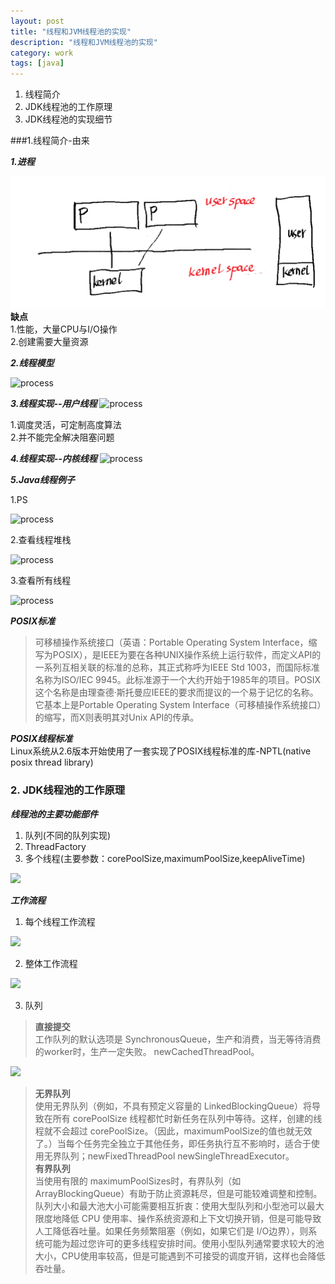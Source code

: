 ```yaml
---
layout: post
title: "线程和JVM线程池的实现"
description: "线程和JVM线程池的实现"
category: work
tags: [java]
---
```



1. 线程简介
2. JDK线程池的工作原理
3. JDK线程池的实现细节    

###1.线程简介-由来 

***1.进程***

![process](/assets/images/2015-5-13-thread/process_m.png)
****缺点****   
1.性能，大量CPU与I/O操作   
2.创建需要大量资源

***2.线程模型***

![process](http://www.codingdd.com/assets/images/2015-5-13-thread/user_thread_1.png)

***3.线程实现--用户线程***
![process](http://www.codingdd.com/assets/images/2015-5-13-thread/user_thread_3.png)

1.调度灵活，可定制高度算法   
2.并不能完全解决阻塞问题

***4.线程实现--内核线程***
![process](http://www.codingdd.com/assets/images/2015-5-13-thread/kernel_thread.png)

***5.Java线程例子***

1.PS

 ![process](http://www.codingdd.com/assets/images/2015-5-13-thread/ps.png)

2.查看线程堆栈

![process](http://www.codingdd.com/assets/images/2015-5-13-thread/jstack.png)

3.查看所有线程

![process](http://www.codingdd.com/assets/images/2015-5-13-thread/pself.png)

***POSIX标准***
> 可移植操作系统接口（英语：Portable Operating System Interface，缩写为POSIX），是IEEE为要在各种UNIX操作系统上运行软件，而定义API的一系列互相关联的标准的总称，其正式称呼为IEEE Std 1003，而国际标准名称为ISO/IEC 9945。此标准源于一个大约开始于1985年的项目。POSIX这个名称是由理查德·斯托曼应IEEE的要求而提议的一个易于记忆的名称。它基本上是Portable Operating System Interface（可移植操作系统接口）的缩写，而X则表明其对Unix API的传承。    

***POSIX线程标准***   
Linux系统从2.6版本开始使用了一套实现了POSIX线程标准的库-NPTL(native posix thread library)

### 2. JDK线程池的工作原理


***线程池的主要功能部件***

1. 队列(不同的队列实现)
2. ThreadFactory
3. 多个线程(主要参数：corePoolSize,maximumPoolSize,keepAliveTime)


![](http://www.codingdd.com/assets/images/2015-5-13-thread/threadpool.png)

***工作流程***

1. 每个线程工作流程

![](http://www.codingdd.com/assets/images/2015-5-13-thread/work.png)

2. 整体工作流程

![](http://www.codingdd.com/assets/images/2015-5-13-thread/poolwork.png)

3. 队列

>**直接提交**   
>工作队列的默认选项是 SynchronousQueue，生产和消费，当无等待消费的worker时，生产一定失败。 newCachedThreadPool。 

![](http://www.codingdd.com/assets/images/2015-5-13-thread/queue.png)  

>**无界队列**   
>使用无界队列（例如，不具有预定义容量的 LinkedBlockingQueue）将导致在所有 corePoolSize 线程都忙时新任务在队列中等待。这样，创建的线程就不会超过 corePoolSize。（因此，maximumPoolSize的值也就无效了。）当每个任务完全独立于其他任务，即任务执行互不影响时，适合于使用无界队列；newFixedThreadPool newSingleThreadExecutor。   
>**有界队列**   
>当使用有限的 maximumPoolSizes时，有界队列（如 ArrayBlockingQueue）有助于防止资源耗尽，但是可能较难调整和控制。队列大小和最大池大小可能需要相互折衷：使用大型队列和小型池可以最大限度地降低 CPU 使用率、操作系统资源和上下文切换开销，但是可能导致人工降低吞吐量。如果任务频繁阻塞（例如，如果它们是 I/O边界），则系统可能为超过您许可的更多线程安排时间。使用小型队列通常要求较大的池大小，CPU使用率较高，但是可能遇到不可接受的调度开销，这样也会降低吞吐量。
